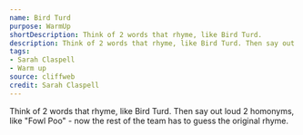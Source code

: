 ```yaml
---
name: Bird Turd
purpose: WarmUp
shortDescription: Think of 2 words that rhyme, like Bird Turd.
description: Think of 2 words that rhyme, like Bird Turd. Then say out loud 2 homonyms, like "Fowl Poo" - now the rest of the team has to guess the original rhyme.
tags:
- Sarah Claspell
- Warm up
source: cliffweb
credit: Sarah Claspell
---
```


Think of 2 words that rhyme, like Bird Turd. Then say out loud 2 homonyms, like \"Fowl Poo\" - now the rest of the team has to guess the original rhyme.
